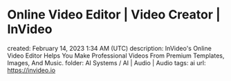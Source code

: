 # Online Video Editor | Video Creator | InVideo

created: February 14, 2023 1:34 AM (UTC)
description: InVideo's Online Video Editor Helps You Make Professional Videos From Premium Templates, Images, And Music.
folder: AI Systems / AI | Audio | Audio
tags: ai
url: https://invideo.io